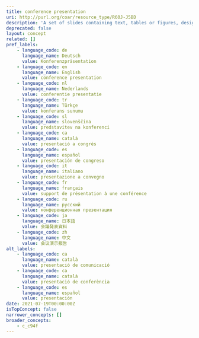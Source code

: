 ```yaml
---
title: conference presentation
uri: http://purl.org/coar/resource_type/R60J-J5BD
description: 'A set of slides containing text, tables or figures, designed to communicate ideas or research results, for projection and viewing by an audience at a conference, symposium, seminar, lecture, workshop or other gatherings. [Source: Adapted from http://purl.org/spar/fabio/Presentation]'
deprecated: false
layout: concept
related: []
pref_labels:
    - language_code: de
      language_name: Deutsch
      value: Konferenzpräsentation
    - language_code: en
      language_name: English
      value: conference presentation
    - language_code: nl
      language_name: Nederlands
      value: conferentie presentatie
    - language_code: tr
      language_name: Türkçe
      value: konferans sunumu
    - language_code: sl
      language_name: slovenščina
      value: predstavitev na konferenci
    - language_code: ca
      language_name: català
      value: presentació a congrés
    - language_code: es
      language_name: español
      value: presentación de congreso
    - language_code: it
      language_name: italiano
      value: presentazione a convegno
    - language_code: fr
      language_name: français
      value: support de présentation à une conférence
    - language_code: ru
      language_name: русский
      value: конференционная презентация
    - language_code: ja
      language_name: 日本語
      value: 会議発表資料
    - language_code: zh
      language_name: 中文
      value: 会议演示报告
alt_labels:
    - language_code: ca
      language_name: català
      value: presentació de comunicació
    - language_code: ca
      language_name: català
      value: presentació de conferència
    - language_code: es
      language_name: español
      value: presentación
date: 2021-07-19T00:00:00Z
isTopConcept: false
narrower_concepts: []
broader_concepts:
    - c_c94f
---
```


